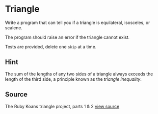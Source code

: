 # Triangle

Write a program that can tell you if a triangle is equilateral, isosceles, or scalene.

The program should raise an error if the triangle cannot exist.

Tests are provided, delete one `skip` at a time.

## Hint

The sum of the lengths of any two sides of a triangle always exceeds the length of the third side, a principle known as the _triangle inequality_.


## Source

The Ruby Koans triangle project, parts 1 & 2 [view source](http://rubykoans.com)
